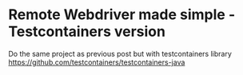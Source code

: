 # Remote Webdriver made simple - Testcontainers version

Do the same project as previous post but with testcontainers library https://github.com/testcontainers/testcontainers-java

